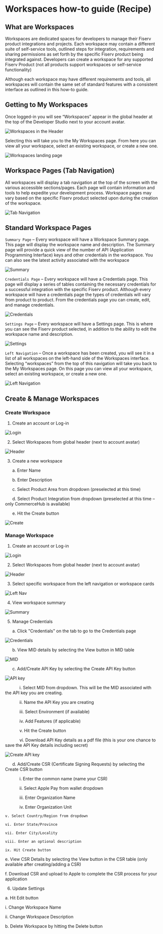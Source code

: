 # Workspaces how-to guide (Recipe)

## What are Workspaces

Workspaces are dedicated spaces for developers to manage their Fiserv product integrations and projects. Each workspace may contain a different suite of self-service tools, outlined steps for integration, requirements and sharing permissions as set forth by the specific Fiserv product being integrated against. Developers can create a workspace for any supported Fiserv Product (not all products support workspaces or self-service functionality)

Although each workspace may have different requirements and tools, all workspaces will contain the same set of standard features with a consistent interface as outlined in this how-to guide.

## Getting to My Workspaces

Once logged-in you will see “Workspaces” appear in the global header at the top of the Developer Studio next to your account avatar.

![Workspaces in the Header](../../assets/images/workspace_how_to_1.png "Workspaces in the Header")

Selecting this will take you to the My Workspaces page. From here you can view all your workspace, select an existing workspace, or create a new one.

![Workspaces landing page](../../assets/images/workspace_how_to_2.png "Workspaces landing page")

## Workspace Pages (Tab Navigation)

All workspaces will display a tab navigation at the top of the screen with the various accessible sections/pages. Each page will contain information and tools to help expedite your development process. Workspace pages may vary based on the specific Fiserv product selected upon during the creation of the workspace.

![Tab Navigation](../../assets/images/workspace_how_to_3.png "Tab Navigation")

## Standard Workspace Pages

`Summary Page` – Every workspace will have a Workspace Summary page. This page will display the workspace name and description. The Summary page will provide a quick view of the number of API (Application Programming Interface) keys and other credentials in the workspace. You can also see the latest activity associated with the workspace

![Summary](../../assets/images/workspace_how_to_4.png "Summary")

`Credentials Page` – Every workspace will have a Credentials page. This page will display a series of tables containing the necessary credentials for a successful integration with the specific Fiserv product. Although every workspace will have a credentials page the types of credentials will vary from product to product. From the credentials page you can create, edit, and manage credentials.

![Credentials](../../assets/images/workspace_how_to_5.png "Credentials")

`Settings Page` – Every workspace will have a Settings page. This is where you can see the Fiserv product selected, in addition to the ability to edit the workspace name and description.

![Settings](../../assets/images/workspace_how_to_6.png "Settings")

`Left Navigation` – Once a workspace has been created, you will see it in a list of all workspaces on the left-hand side of the Workspaces interface. Selecting “workspaces” from the top of this navigation will take you back to the My Workspaces page. On this page you can view all your workspace, select an existing workspace, or create a new one.

![Left Navigation](../../assets/images/workspace_how_to_7.png "Left Navigation")

## Create & Manage Workspaces

### Create Workspace

1) Create an account or Log-in

![Login](../../assets/images/workspace_how_to_create_1.png "Login")

2) Select Workspaces from global header (next to account avatar)

![Header](../../assets/images/workspace_how_to_create_2.png "Header")

3) Create a new workspace

&nbsp;&nbsp;&nbsp;&nbsp;&nbsp;&nbsp;a. Enter Name

&nbsp;&nbsp;&nbsp;&nbsp;&nbsp;&nbsp;b. Enter Description

&nbsp;&nbsp;&nbsp;&nbsp;&nbsp;&nbsp;c. Select Product Area from dropdown (preselected at this time)

&nbsp;&nbsp;&nbsp;&nbsp;&nbsp;&nbsp;d. Select Product Integration from dropdown (preselected at this time – only CommerceHub is available)

&nbsp;&nbsp;&nbsp;&nbsp;&nbsp;&nbsp;e. Hit the Create button

![Create](../../assets/images/workspace_how_to_create_3.png "Create")

### Manage Workspace

1) Create an account or Log-in

![Login](../../assets/images/workspace_how_to_manage_1.png "Login")

2) Select Workspaces from global header (next to account avatar)

![Header](../../assets/images/workspace_how_to_manage_2.png "Header")

3) Select specific workspace from the left navigation or workspace cards

![Left Nav](../../assets/images/workspace_how_to_manage_3.png "Left Nav")

4) View workspace summary

![Summary](../../assets/images/workspace_how_to_manage_4.png "Summary")

5) Manage Credentials

&nbsp;&nbsp;&nbsp;&nbsp;&nbsp;&nbsp;a. Click "Credentials" on the tab to go to the Credentials page

![Credentials](../../assets/images/workspace_how_to_manage_5.png "Credentials")

&nbsp;&nbsp;&nbsp;&nbsp;&nbsp;&nbsp;b. View MID details by selecting the View button in MID table

![MID](../../assets/images/workspace_how_to_manage_6.png "MID")

&nbsp;&nbsp;&nbsp;&nbsp;&nbsp;&nbsp;c. Add/Create API Key by selecting the Create API Key button

![API key](../../assets/images/workspace_how_to_manage_7.png "API key")

&nbsp;&nbsp;&nbsp;&nbsp;&nbsp;&nbsp;&nbsp;&nbsp;&nbsp;&nbsp;&nbsp;&nbsp;i. Select MID from dropdown. This will be the MID associated with the API key you are creating.

&nbsp;&nbsp;&nbsp;&nbsp;&nbsp;&nbsp;&nbsp;&nbsp;&nbsp;&nbsp;&nbsp;&nbsp;ii. Name the API Key you are creating

&nbsp;&nbsp;&nbsp;&nbsp;&nbsp;&nbsp;&nbsp;&nbsp;&nbsp;&nbsp;&nbsp;&nbsp;iii. Select Environment (if available)

&nbsp;&nbsp;&nbsp;&nbsp;&nbsp;&nbsp;&nbsp;&nbsp;&nbsp;&nbsp;&nbsp;&nbsp;iv. Add Features (if applicable)

&nbsp;&nbsp;&nbsp;&nbsp;&nbsp;&nbsp;&nbsp;&nbsp;&nbsp;&nbsp;&nbsp;&nbsp;v. Hit the Create button

&nbsp;&nbsp;&nbsp;&nbsp;&nbsp;&nbsp;&nbsp;&nbsp;&nbsp;&nbsp;&nbsp;&nbsp;vi. Download API Key details as a pdf file (this is your one chance to save the API Key details including secret)

![Create API key](../../assets/images/workspace_how_to_manage_8.png "Create API key")

&nbsp;&nbsp;&nbsp;&nbsp;&nbsp;&nbsp;d. Add/Create CSR (Certificate Signing Requests) by selecting the Create CSR button

&nbsp;&nbsp;&nbsp;&nbsp;&nbsp;&nbsp;&nbsp;&nbsp;&nbsp;&nbsp;&nbsp;&nbsp;i. Enter the common name (name your CSR)

&nbsp;&nbsp;&nbsp;&nbsp;&nbsp;&nbsp;&nbsp;&nbsp;&nbsp;&nbsp;&nbsp;&nbsp;ii. Select Apple Pay from wallet dropdown

&nbsp;&nbsp;&nbsp;&nbsp;&nbsp;&nbsp;&nbsp;&nbsp;&nbsp;&nbsp;&nbsp;&nbsp;iii. Enter Organization Name

&nbsp;&nbsp;&nbsp;&nbsp;&nbsp;&nbsp;&nbsp;&nbsp;&nbsp;&nbsp;&nbsp;&nbsp;iv. Enter Organization Unit

    v. Select Country/Region from dropdown

    vi. Enter State/Province

    vii. Enter City/Locality

    viii. Enter an optional description

    ix. Hit Create button

  e. View CSR Details by selecting the View button in the CSR table (only available after creating/adding a CSR)

  f. Download CSR and upload to Apple to complete the CSR process for your application

6) Update Settings

a. Hit Edit button

i. Change Workspace Name

ii. Change Workspace Description

b. Delete Workspace by hitting the Delete button
